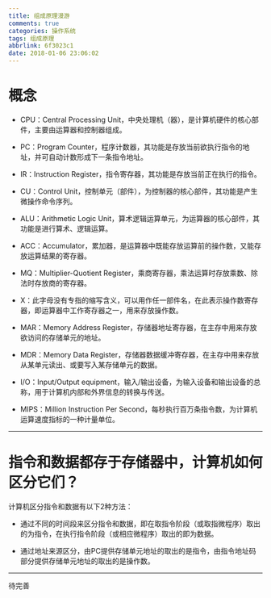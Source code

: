 ```yaml
---
title: 组成原理漫游
comments: true
categories: 操作系统
tags: 组成原理
abbrlink: 6f3023c1
date: 2018-01-06 23:06:02
---
```


# 概念

* CPU：Central Processing Unit，中央处理机（器），是计算机硬件的核心部件，主要由运算器和控制器组成。

* PC：Program Counter，程序计数器，其功能是存放当前欲执行指令的地址，并可自动计数形成下一条指令地址。

* IR：Instruction Register，指令寄存器，其功能是存放当前正在执行的指令。

* CU：Control Unit，控制单元（部件），为控制器的核心部件，其功能是产生微操作命令序列。

* ALU：Arithmetic Logic Unit，算术逻辑运算单元，为运算器的核心部件，其功能是进行算术、逻辑运算。
* ACC：Accumulator，累加器，是运算器中既能存放运算前的操作数，又能存放运算结果的寄存器。

* MQ：Multiplier-Quotient Register，乘商寄存器，乘法运算时存放乘数、除法时存放商的寄存器。

* X：此字母没有专指的缩写含义，可以用作任一部件名，在此表示操作数寄存器，即运算器中工作寄存器之一，用来存放操作数。

* MAR：Memory Address Register，存储器地址寄存器，在主存中用来存放欲访问的存储单元的地址。

* MDR：Memory Data Register，存储器数据缓冲寄存器，在主存中用来存放从某单元读出、或要写入某存储单元的数据。

* I/O：Input/Output equipment，输入/输出设备，为输入设备和输出设备的总称，用于计算机内部和外界信息的转换与传送。

* MIPS：Million Instruction Per Second，每秒执行百万条指令数，为计算机运算速度指标的一种计量单位。

<!-- more -->

---

# 指令和数据都存于存储器中，计算机如何区分它们？

计算机区分指令和数据有以下2种方法：
* 通过不同的时间段来区分指令和数据，即在取指令阶段（或取指微程序）取出的为指令，在执行指令阶段（或相应微程序）取出的即为数据。

* 通过地址来源区分，由PC提供存储单元地址的取出的是指令，由指令地址码部分提供存储单元地址的取出的是操作数。

---

待完善
